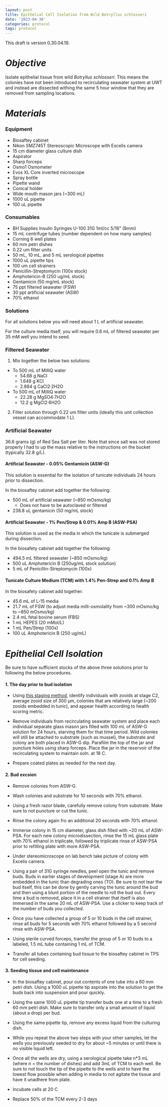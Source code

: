 ```yaml
---
layout: post
title: Epithelial Cell Isolation from Wild Botryllus schlosseri
date: '2023-04-30'
categories: protocol
tags: protocol
---
```


This draft is version 0.30.04.19.

# *Objective*
Isolate epithelial tissue from wild *Botryllus schlosseri*. This means the colonies have not been introduced to recirculating seawater system at UWT and instead are dissected withing the same 5 hour window that they are removed from sampling locations.

# *Materials*

### Equipment

- Biosaftey cabinet
- Nikon SMZ745T Stereoscopic Microscope with Excelis camera
- 15 cm diameter glass culture dish
- Aspirator
- Sharp forceps
- Osmo1 Osmometer
- Evos XL Core inverted microscope
- Spray bottle
- Pipette wand
- Conical holder
- Wide mouth mason jars (~300 mL)
- 1000 uL pipette
- 100 uL pipette

### Consumables

- BH Supplies Insulin Syringes U-100 31G 1ml/cc 5/16” (8mm)
- 15 mL centrifuge tubes (number dependent on how many samples)
- Corning 6 well plates
- 60 mm petri dishes
- 0.22 um filter units
- 50 mL, 10 mL, and 5 mL serological pipettes
- 1000 uL pipette tips
- 100 um cell strainers
- Penicillin-Streptomycin (100x stock)
- Amphotericin-B (250 ug/mL stock)
- Gentamicin (50 mg/mL stock)
- 75 ppt filtered seawater (FSW)
- 30 ppt artificial seawater (ASW)
- 70% ethanol

### Solutions

For all solutions below you will need about 1 L of artificial seawater.

For the culture media itself, you will require 0.6 mL of filtered seawater per 35 mM well you intend to seed.

### Filtered Seawater

1. Mix together the below two solutions:
  - To 500 mL of MilliQ water
    - 54.68 g NaCl 
    - 1.648 g KCl 
    - 2.884 g CaCl2·2H2O
  - To 500 mL of MilliQ water
    - 22.28 g MgSO4·7H2O 
    - 12.2 g MgCl2·6H2O 
    
2. Filter solution through 0.22 um filter units (ideally this unit collection vessel can accommodate 1 L).

### Artificial Seawater

36.6 grams (g) of Red Sea Salt per liter. Note that since salt was not stored properly I had to up the mass relative to the instructions on the bucket (typically 32.8 g/L).

#### Artificial Seawater - 0.05% Gentamicin (ASW-G) 

This solution is essential for the isolation of tunicate individuals 24
hours prior to dissection.

In the biosaftey cabinet add together the following:

- 500 mL of artificial seawater (~850 mOsmo/kg)
  - Does not have to be autoclaved or filtered
- 238.8 uL gentamicin (50 mg/mL stock)

#### Artificial Seawater - 1% Pen/Strep & 0.01% Amp B (ASW-PSA)

This solution is used as the media in which the tunicate is submerged during dissection.

In the biosafety cabinet add together the following:

- 494.5 mL filtered seawater (~850 mOsmo/kg)
- 500 uL Amphotericin B (250ug/mL stock solution)
- 5 mL of Penicillin-Streptomycin (100x)

#### Tunicate Culture Medium (TCM) with 1.4% Pen-Strep and 0.1% Amp B

In the biosafety cabinet add together:

- 45.6 mL of L-15 media
- 21.7 mL of FSW (to adjust media milli-osmolality from ~300 mOsmo/kg to ~850 mOsmo/kg)
- 2.4 mL fetal bovine serum (FBS) 
- 1 mL HEPES (20 mMol/L)
- 1 mL Pen/Strep (100x)
- 100 uL Amphotericin B (250 ug/mL) 

# *Epithelial Cell Isolation*

Be sure to have sufficient stocks of the above three solutions prior to
following the below procedures.

#### 1. The day prior to bud isolation

-  Using [this staging
method](https://valeste.github.io/2023-04-07-Devo-Bsc/), identify
individuals with zooids at stage C2, average zooid size of 300 μm,
colonies that are relatively large (~200 zooids embedded in tunic), and appear health according to health scoring metric.

- Remove individuals from recirculating seawater system and place
each individual separate glass mason jars filled with 100 mL of ASW-G solution for 24 hours, starving them for that time period. Wild colonies will still be attached to substrate (such as mussel), the substrate and colony are both placed in ASW-G dip. Parafilm the top of the jar and puncture holes using sharp forceps. Place the jar in the reservoir of the recirculating system to maintain soln. at 18 C.

- Prepare coated plates as needed for the next day.

#### 2. Bud excsion

- Remove colonies from ASW-G.

- Wash colonies and substrate for 10 seconds with 70% ethanol.

- Using a fresh razor blade, carefully remove colony from substrate. Make sure to not puncture or cut the tunic.

- Rinse the colony again fro an additional 20 seconds with 70% ethanol.

- Immerse colony in 15 cm diameter, glass dish filled
with ~20 mL of ASW-PSA. For each new colony microdissection, rinse the
15 mL glass plate with 70% ethanol in triplicate, followed by triplicate
rinse of ASW-PSA prior to refilling plate with more ASW-PSA.

- Under stereomicroscope on lab bench take picture of colony with
Excelis camera.

- Using a pair of 31G syringe needles, peel open the tunic and remove
buds. Buds in earlier stages of development (stage A) are more embedded in the tunic than degrading ones (TO). Be sure to not tear the bud itself, this can be done by gently carving the tunic around the bud and then using a blunt portion of the needle to roll the bud out.
Every time a bud is removed, place it in a cell strainer that itself is also immersed in the same 20 mL of ASW-PSA. Use a clicker to keep track of the number of buds you collected.
  
- Once you have collected a group of 5 or 10 buds in the cell strainer, rinse all buds for 5 seconds with 70% ethanol followed by a 5 second rinse with ASW-PSA.

- Using sterile curved forceps, transfer the group of 5 or 10 buds to a labeled, 1.5 mL tube containing 1 mL of TCM.

- Transfer all tubes containing bud tissue to the biosaftey
cabinet in TPS for cell seeding.

#### 3. Seeding tissue and cell maintenance

- In the biosaftey cabinet, pour out contents of one tube
into a 60 mm petri dish. Using a 1000 uL pipette tip aspirate into the solution to get the buds back into suspension and pour quickly.

- Using the same 1000 uL pipette tip transfer buds one at a time to a fresh 60 mm petri dish. Make sure to transfer only a small amount of liquid (about a drop) per bud.

- Using the same pipette tip, remove any excess liquid from the culturing dish.

- While you repeat the above two steps with your other samples, let the wells you previously seeded to dry for about ~5 minutes or until there is no visible liquid left.

- Once all the wells are dry, using a serological pipette take n*3 mL (where n = the number of dishes) and add 3mL of TCM to each well. Be sure to not touch the tip of the pipette to the wells and to have the lowest flow possible when adding in media to not agitate the tissue and have it unadhere from plate.

- Incubate cells at 20 C 

- Replace 50% of the TCM every 2-3 days

